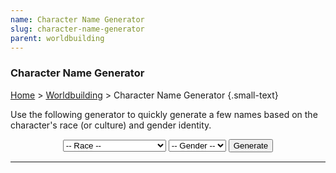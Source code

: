 ```yaml
---
name: Character Name Generator
slug: character-name-generator
parent: worldbuilding
---
```

### Character Name Generator</h3>
[Home](dm-operations-center) > [Worldbuilding](worldbuilding) > Character Name Generator {.small-text}

<p>Use the following generator to quickly generate a few names based on the character's race (or culture) and gender identity.</p>

<div style="margin-bottom:15px; text-align:center;">
    <select id="selectRace">
        <option value="">-- Race --</option>
        <option value="Dragonborn">Dragonborn</option>
        <option value="Dwarf">Dwarf</option>
        <option value="Elf">Elf</option>
        <option value="Gnome">Gnome</option>
        <option value="Halfling">Halfling</option>
        <option value="HumanArabic">Human (Arabic)</option>
        <option value="HumanCeltic">Human (Celtic)</option>
        <option value="HumanChinese">Human (Chinese)</option>
        <option value="HumanEgyptian">Human (Egyptian)</option>
        <option value="HumanEnglish">Human (English)</option>
        <option value="HumanFrench">Human (French)</option>
        <option value="HumanGerman">Human (German)</option>
        <option value="HumanGreek">Human (Greek)</option>
        <option value="HumanIndian">Human (Indian)</option>
        <option value="HumanMesoamerican">Human (Mesoamerican)</option>
        <option value="HumanJapanese">Human (Japanese)</option>
        <option value="HumanNigerCongo">Human (Niger-Congo)</option>
        <option value="HumanNorse">Human (Norse)</option>
        <option value="HumanPolynesian">Human (Polynesian)</option>
        <option value="HumanRoman">Human (Roman)</option>
        <option value="HumanSlavic">Human (Slavic)</option>
        <option value="HumanSpanish">Human (Spanish)</option>
        <option value="Orc">Orc</option>
        <option value="Tiefling">Tiefling</option>
    </select>
    <select id="selectGender">
        <option value="">-- Gender --</option>
        <option value="Female">Female</option>
        <option value="Male">Male</option>
    </select>
    <button id="buttonGenerateName" onclick="generateName()"> 
        Generate 
    </button> 
</div>

<hr/>

<h4 style="text-align:center;"><span id="givenName"></span> <span id="familyName"></span></h4>

<script>
    // Generate a random named based on the selected name lists.
    
    function generateName() {

        // Populate race variable based on the selection in the dropdown menus.
        let selectRace = document.getElementById('selectRace');
        let race = selectRace.options[selectRace.selectedIndex].value;

        // Populate gender variable based on the selection in the dropdown menus.
        let selectGender= document.getElementById('selectGender');
        let gender = selectGender.options[selectGender.selectedIndex].value;

        // Combine the race and gender variables to identify desired arrays.
        let givenNameList = eval(race + gender);
        let familyNameList = eval(race + "Family");
        
        // Select the given and family names at random from the appropriate list.
        givenName.innerHTML = 
            givenNameList[Math.floor(Math.random() * givenNameList.length)];
        familyName.innerHTML = 
            familyNameList[Math.floor(Math.random() * familyNameList.length)];
    }

    // Data
    const DragonbornFemale = ["Aakra","Aasathra","Antrara","Arava","Biri","Blendaeth","Burana","Chassath","Daar","Dentratha","Doudra","Driindar","Eggren","Farideh","Findex","Furrele","Gesrethe","Gilkass","Harann","Havilar","Hethress","Hillanot","Jaxi","Jezean","Jheri","Kadana","Kava","Korinn","Megren","Mijira","Mishann","Nala","Nuthra","Perra","Pogranix","Pyxrin","Quespa","Raiann","Rezena","Ruloth","Saphara","Savaran","Surina","Sora","Synthrin","Tatyan","Thava","Uadjit","Vezera","Zykroff"];
    const DragonbornMale = ["Adrex","Arjhan","Azzakh","Balasar","Baradad","Bharash","Bidreked","Dadalan","Dazzazn","Direcris","Donaar","Fax","Gargax","Ghesh","Gorbundus","Greethen","Heskan","Hirrathak","Ildrex","Kaladan","Kerkad","Kiirith","Kriv","Maagog","Medrash","Mehen","Mozikth","Mreksh","Mugrunden","Nadarr","Nithther","Norkruuth","Nykkan","Pandjed","Patrin","Pijjirik","Quarethon","Rathkran","Rhogar","Rivaan","Sethrekar","Sharnash","Shedinn","Srorthen","Tarhun","Torinn","Trynnicus","Valorean","Vrondiss","Zedaar"];
    const DragonbornFamily = ["Akambherylliax","Argenthrixus","Baharoosh","Beryntolthropal","Bhenkumbyrznaax","Caavylteradyn","Chumbyxirinnish","Clethtinthiallor","Daardendrian","Delmirev","Dhyrktelonis","Ebynichtomonis","Esstyrlynn","Fharngnarthnost","Ghaallixirn","Grrrmmballhyst","Gygazzylyshrift","Hashphronyxadyn","Hshhsstoroth","Imbixtellrhyst","Jerynomonis","Jharthraxyn","Kerrhylon","Kimbatuul","Lhamboldennish","Linxakasendalor","Mohradyllion","Mystan","Nemmonis","Norixius","Ophinshtalajiir","Orexijandilin","Pfaphnyrennish","Phrahdrandon","Pyraxtallinost","Qyxpahrgh","Raghthroknaar","Shestendeliath","Skaarzborroosh","Sumnarghthrysh","Tiammanthyllish","Turnuroth","Umbyrphrael","Vangdondalor","Verthisathurgiesh","Wivvyrholdalphiax","Wystongjiir","Xephyrbahnor","Yarjerit","Zzzxaaxthroth"];
    const DwarfFemale = ["Anbera","Artin","Audhild","Balifra","Barbena","Bardryn","Bolhild","Dagnal","Dariff","Delre","Diesa","Eldeth","Eridred","Falkrunn","Fallthra","Finellen","Gillydd","Gunnloda","Gurdis","Helgret","Helja","Hlin","Ilde","Jarana","Kathra","Kilia","Kristryd","Liftrasa","Marastyr","Mardred","Morana","Nalaed","Nora","Nurkara","Oriff","Ovina","Riswynn","Sannl","Therlin","Thodris","Torbera","Tordrid","Torgga","Urshar","Valida","Vistra","Vonana","Werydd","Whurdred","Yurgunn"];
    const DwarfMale = ["Adrik","Alberich","Baern","Barendd","Beloril","Brottor","Dain","Dalgal","Darrak","Delg","Duergath","Dworic","Eberk","Einkil","Elaim","Erias","Fallond","Fargrim","Gardain","Gilthur","Gimgen","Gimurt","Harbek","Kildrak","Kilvar","Morgran","Morkral","Nalral","Nordak","Nuraval","Oloric","Olunt","Orsik","Oskar","Rangrim","Reirak","Rurik","Taklinn","Thoradin","Thorin","Thradal","Tordek","Traubon","Travok","Ulfgar","Uraim","Veit","Vonbin","Vondal","Whurbin"];
    const DwarfFamily = ["Aranore","Balderk","Battlehammer","Bigtoe","Bloodkith","Bofdann","Brawnanvil","Brazzik","Broodfist","Burrowfound","Caebrek","Daerdahk","Dankil","Daraln","Deepdelver","Durthane","Eversharp","Fallack","Fireforge","Foamtankard","Frostbeard","Glanhig","Goblinbane","Goldfinder","Gorunn","Graybeard","Hammerstone","Helcral","Holderhek","Ironfist","Loderr","Lutgehr","Morigak","Orcfoe","Rakankrak","Ruby-Eye","Rumnaheim","Silveraxe","Silverstone","Steelfist","Stoutale","Strakeln","Strongheart","Thrahak","Torevir","Torunn","Trollbleeder","Trueanvil","Trueblood","Ungart"];
    const ElfFemale = ["Adrie","Ahinar","Althaea","Anastrianna","Andraste","Antinua","Arara","Baelitae","Bethrynna","Birel","Caelynn","Chaedi","Claira","Dara","Drusilia","Elama","Enna","Faral","Felosial","Hatae","Ielenia","Ilanis","Irann","Jarsali","Jelenneth","Keyleth","Leshanna","Lia","Maiathah","Malquis","Meriele","Mialee","Myathethil","Naivara","Quelenna","Quillathe","Ridaro","Sariel","Shanairla","Shava","Silaqui","Sumnes","Theirastra","Thiala","Tiaathque","Traulam","Vadania","Valanthe","Valna","Xanaphia"];
    const ElfMale = ["Adran","Aelar","Aerdeth","Ahvain","Aramil","Arannis","Aust","Azaki","Beiro","Berrian","Caeldrim","Carric","Dayereth","Dreali","Efferil","Eiravel","Enialis","Erdan","Erevan","Fivin","Galinndan","Gennal","Hadarai","Halimath","Heian","Himo","Immeral","Ivellios","Korfel","Lamlis","Laucian","Lucan","Mindartis","Naal","Nutae","Paelias","Peren","Quarion","Riardon","Rolen","Soveliss","Suhnae","Thamior","Tharivol","Theren","Theriatis","Thervan","Uthemar","Vanuath","Varis"];
    const ElfFamily = ["Aloro","Amakiir","Amastacia","Ariessus","Arnuanna","Berevan","Caerdonel","Caphaxath","Casilltenirra","Cithreth","Dalanthan","Eathalena","Erenaeth","Ethanasath","Fasharash","Firahel","Floshem","Galanodel","Goltorah","Hanali","Holimion","Horineth","Iathrana","Ilphelkiir","Iranapha","Koehlanna","Lathalas","Liadon","Meliamne","Mellerelel","Mystralath","Naïlo","Netyoive","Ofandrus","Ostoroth","Othronus","Qualanthri","Raethran","Rothenel","Selevarun","Siannodel","Suithrasas","Sylvaranth","Teinithra","Tiltathana","Wasanthi","Withrethin","Xiloscient","Xistsrith","Yaeldrin"];
    const GnomeFemale = ["Abalaba","Bimpnottin","Breena","Buvvie","Callybon","Caramip","Carlin","Cumpen","Dalaba","Donella","Duvamil","Ella","Ellyjoybell","Ellywick","Enidda","Lilli","Loopmottin","Lorilla","Luthra","Mardnab","Meena","Menny","Mumpena","Nissa","Numba","Nyx","Oda","Oppah","Orla","Panana","Pyntle","Quilla","Ranala","Reddlepop","Roywyn","Salanop","Shamil","Siffress","Symma","Tana","Tenena","Tervaround","Tippletoe","Ulla","Unvera","Veloptima","Virra","Waywocket","Yebe","Zanna"];
    const GnomeMale = ["Alston","Alvyn","Anverth","Arumawann","Bilbron","Boddynock","Brocc","Burgell","Cockaby","Crampernap","Dabbledob","Delebean","Dimble","Eberdeb","Eldon","Erky","Fablen","Fibblestib","Fonkin","Frouse","Frug","Gerbo","Gimble","Glim","Igden","Jabble","Jebeddo","Kellen","Kipper","Namfoodle","Oppleby","Orryn","Paggen","Pallabar","Pog","Qualen","Ribbles","Rimple","Roondar","Sapply","Seebo","Senteq","Sindri","Umpen","Warryn","Wiggens","Wobbles","Wrenn","Zaffrab","Zook"];
    const GnomeFamily = ["Albaratie","Bafflestone","Beren","Boondiggles","Cobblelob","Daergel","Dunben","Fabblestabble","Fapplestamp","Fiddlefen","Folkor","Garrick","Gimlen","Glittergem","Gobblefirn","Gummen","Horcusporcus","Humplebumple","Ironhide","Leffery","Lingenhall","Loofollue","Maekkelferce","Miggledy","Munggen","Murnig","Musgraben","Nackle","Ningel","Nopenstallen","Nucklestamp","Offund","Oomtrowl","Pilwicken","Pingun","Quillsharpener","Raulnor","Reese","Rofferton","Scheppen","Shadowcloak","Silverthread","Sympony","Tarkelby","Timbers","Turen","Umbodoben","Waggletop","Welber","Wildwander"];
    const HalflingFemale = ["Alain","Andry","Anne","Bella","Blossom","Bree","Callie","Chenna","Cora","Dee","Dell","Eida","Eran","Euphemia","Georgina","Gynnie","Harriet","Jasmine","Jillian","Jo","Kithri","Lavinia","Lidda","Maegan","Marigold","Merla","Myria","Nedda","Nikki","Nora","Olivia","Paela","Pearl","Pennie","Philomena","Portia","Robbie","Rose","Saral","Seraphina","Shaena","Stacee","Tawna","Thea","Trym","Tyna","Vani","Verna","Wella","Willow"];
    const HalflingMale = ["Alton","Ander","Bernie","Bobbin","Cade","Callus","Corrin","Dannad","Danniel","Eddie","Egart","Eldon","Errich","Fildo","Finnan","Franklin","Garret","Garth","Gilbert","Gob","Harol","Igor","Jasper","Keith","Kevin","Lazam","Lerry","Lindal","Lyle","Merric","Mican","Milo","Morrin","Nebin","Nevil","Osborn","Ostran","Oswalt","Perrin","Poppy","Reed","Roscoe","Sam","Shardon","Tye","Ulmo","Wellby","Wendel","Wenner","Wes"];
    const HalflingFamily = ["Appleblossom","Bigheart","Brightmoon","Brushgather","Cherrycheeks","Copperkettle","Deephollow","Elderberry","Fastfoot","Fatrabbit","Glenfellow","Goldfound","Goodbarrel","Goodearth","Greenbottle","Greenleaf","High-hill","Hilltopple","Hogcollar","Honeypot","Jamjar","Kettlewhistle","Leagallow","Littlefoot","Nimblefingers","Porridgepot","Quickstep","Reedfellow","Shadowquick","Silvereyes","Smoothhands","Stonebridge","Stoutbridge","Stoutman","Strongbones","Sunmeadow","Swiftwhistle","Tallfellow","Tealeaf","Tenpenny","Thistletop","Thorngage","Tosscobble","Underbough","Underfoot","Warmwater","Whispermouse","Wildcloak","Wildheart","Wiseacre"];
    const HumanArabicFemale = ["Aaliyah","Aida","Akilah","Alia","Amina","Atefeh","Chaima","Dalia","Ehsan","Elham","Farah","Fatemah","Gamila","Iesha","Inbar","Kamaria","Khadija","Layla","Lupe","Nabila","Nadine","Naima","Najila","Najwa","Nakia","Nashwa","Nawra","Nuha","Nura","Oma","Qadira","Qamar","Qistina","Rahima","Rihanna","Saadia","Sabah","Sada","Saffron","Sahar","Salma","Shatha","Tahira","Takisha","Thana","Yadira","Zahra","Zaida","Zaina","Zeinab"];
    const HumanArabicMale = ["Abbad","Abdul","Achmed","Akeem","Alif","Amir","Asim","Bashir","Bassam","Fahim","Farid","Farouk","Fayez","Fayyaad","Fazil","Hakim","Halil","Hamid","Hazim","Heydar","Hussein","Jabari","Jafar","Jahid","Jamal","Kalim","Karim","Kazim","Khadim","Khalid","Mahmud","Mansour","Musharraf","Mustafa","Nadir","Nazim","Omar","Qadir","Qusay","Rafiq","Rakim","Rashad","Rauf","Saladin","Sami","Samir","Talib","Tamir","Tariq","Yazid"];
    const HumanArabicFamily = ["-- Coming Soon --"];
    const HumanCelticFemale = ["Aife","Aina","Alane","Ardena","Arienh","Beatha","Birgit","Briann","Caomh","Cara","Cinnia","Cordelia","Deheune","Divone","Donia","Doreena","Elsha","Enid","Ethne","Evelina","Fianna","Genevieve","Gilda","Gitta","Grania","Gwyndolin","Idelisa","Isolde","Keelin","Kennocha","Lavena","Lesley","Linnette","Lyonesse","Mabina","Marvina","Mavis","Mirna","Morgan","Muriel","Nareena","Oriana","Regan","Ronat","Rowena","Selma","Ula","Venetia","Wynne","Yseult"];
    const HumanCelticMale = ["Airell","Airic","Alan","Anghus","Aodh","Bardon","Bearacb","Bevyn","Boden","Bran","Brasil","Bredon","Brian","Bricriu","Bryant","Cadman","Caradoc","Cedric","Conalt","Conchobar","Condon","Darcy","Devin","Dillion","Donaghy","Donall","Duer","Eghan","Ewyn","Ferghus","Galvyn","Gildas","Guy","Harvey","Iden","Irven","Karney","Kayne","Kelvyn","Kunsgnos","Leigh","Maccus","Moryn","Neale","Owyn","Pryderi","Reaghan","Taliesin","Tiernay","Turi"];
    const HumanCelticFamily = ["-- Coming Soon --"];
    const HumanChineseFemale = ["Ai","Anming","Baozhai","Bei","Caixia","Changchang","Chen","Chou","Chunhua","Daianna","Daiyu","Die","Ehuang","Fenfang","Ge","Hong","Huan","Huifang","Jia","Jiao","Jiaying","Jingfei","Jinjing","Lan","Li","Lihua","Lin","Ling","Liu","Meili","Ning","Qi","Qiao","Rong","Shu","Shuang","Song","Ting","Wen","Xia","Xiaodan","Xiaoli","Xingjuan","Xue","Ya","Yan","Ying","Yuan","Yue","Yun"];
    const HumanChineseMale = ["Bingwen","Bo","Bolin","Chang","Chao","Chen","Cheng","Da","Dingxiang","Fang","Feng","Fu","Gang","Guang","Hai","Heng","Hong","Huan","Huang","Huiliang","Huizhong","Jian","Jiayi","Junjie","Kang","Lei","Liang","Ling","Liwei","Meilin","Niu","Peizhi","Peng","Ping","Qiang","Qiu","Quan","Renshu","Rong","Ru","Shan","Shen","Tengfei","Wei","Xiaobo","Xiaoli","Xin","Yang","Ying","Zhong"];
    const HumanChineseFamily = ["-- Coming Soon --"];
    const HumanEgyptianFemale = ["A'at","Ahset","Amunet","Aneksi","Atet","Baketamon","Betrest","Bunefer","Dedyet","Hatshepsut","Hentie","Herit","Hetepheres","Intakaes","Ipwet","Itet","Joba","Kasmut","Kemanub","Khemut","Kiya","Maia","Menhet","Merit","Meritamen","Merneith","Merseger","Muyet","Nebet","Nebetah","Nedjemmut","Nefertiti","Neferu","Neithotep","Nit","Nofret","Nubemiunu","Peseshet","Pypuy","Qalhata","Rai","Redji","Sadeh","Sadek","Sitamun","Sitre","Takhat","Tarset","Taweret","Werenro"];
    const HumanEgyptianMale = ["Ahmose","Akhom","Amasis","Amenemhet","Anen","Banefre","Bek","Djedefre","Djoser","Hekaib","Henenu","Horemheb","Horwedja","Huya","Ibebi","Idu","Imhotep","Ineni","Ipuki","Irsu","Kagemni","Kawab","Kenamon","Kewap","Khaemwaset","Khafra","Khusebek","Masaharta","Meketre","Menkhaf","Merenre","Metjen","Nebamun","Nebetka","Nehi","Nekure","Nessumontu","Pakhom","Pawah","Pawero","Ramose","Rudjek","Sabaf","Sebek-khu","Sebni","Senusret","Shabaka","Somintu","Thaneni","Thethi"];
    const HumanEgyptianFamily = ["-- Coming Soon --"];
    const HumanEnglishFemale = ["Adelaide","Agatha","Agnes","Alice","Aline","Anne","Avelina","Avice","Beatrice","Cecily","Egelina","Eleanor","Elizabeth","Ella","Eloise","Elysande","Emeny","Emma","Emmeline","Ermina","Eva","Galiena","Geva","Giselle","Griselda","Hadwisa","Helen","Herleva","Hugolina","Ida","Isabella","Jacoba","Jane","Joan","Juliana","Katherine","Margery","Mary","Matilda","Maynild","Millicent","Oriel","Rohesia","Rosalind","Rosamund","Sarah","Susannah","Sybil","Williamina","Yvonne"];
    const HumanEnglishMale = ["Adam","Adelard","Aldous","Anselm","Arnold","Bernard","Bertram","Charles","Clerebold","Conrad","Diggory","Drogo","Everard","Frederick","Geoffrey","Gerald","Gilbert","Godfrey","Gunter","Guy","Henry","Heward","Hubert","Hugh","Jocelyn","John","Lance","Manfred","Miles","Nicholas","Norman","Odo","Percival","Peter","Ralf","Randal","Raymond","Reynard","Richard","Robert","Roger","Roland","Rolf","Simon","Theobald","Theodoric","Thomas","Timm","William","Wymar"];
    const HumanEnglishFamily = ["-- Coming Soon --"];
    const HumanFrenchFemale = ["Aalis","Agatha","Agnez","Alberea","Alips","Amée","Amelot","Anne","Avelina","Blancha","Cateline","Cecilia","Claricia","Collette","Denisete","Dorian","Edelina","Emelina","Emmelot","Ermentrudis","Gibelina","Gila","Gillette","Guiburgis","Guillemette","Guoite","Hecelina","Heloysis","Helyoudis","Hodeardis","Isabellis","Jaquette","Jehan","Johanna","Juliote","Katerine","Luciana","Margot","Marguerite","Maria","Marie","Melisende","Odelina","Perrette","Petronilla","Sedilia","Stephana","Sybilla","Ysabeau","Ysabel"];
    const HumanFrenchMale = ["Ambroys","Ame","Andri","Andriet","Anthoine","Bernard","Charles","Charlot","Colin","Denis","Durant","Edouart","Eremon","Ernault","Ethor","Felix","Floquart","Galleren","Gaultier","Gilles","Guy","Henry","Hugo","Imbert","Jacques","Jacquot","Jean","Jehannin","Louis","Louys","Loys","Martin","Michel","Mille","Morelet","Nicolas","Nicolle","Oudart","Perrin","Phillippe","Pierre","Regnault","Richart","Robert","Robinet","Sauvage","Simon","Talbot","Tanguy","Vincent"];
    const HumanFrenchFamily = ["-- Coming Soon --"];
    const HumanGermanFemale = ["Adelhayt","Affra","Agatha","Allet","Angnes","Anna","Apell","Applonia","Barbara","Brida","Brigita","Cecilia","Clara","Cristina","Dorothea","Duretta","Ella","Els","Elsbeth","Engel","Enlein","Enndlin","Eva","Fela","Fronicka","Genefe","Geras","Gerhauss","Gertrudt","Guttel","Helena","Irmel","Jonata","Katerina","Kuen","Kungund","Lucia","Madalena","Magdalen","Margret","Marlein","Martha","Otilia","Ottilg","Peternella","Reusin","Sibilla","Ursel","Vrsula","Walpurg"];
    const HumanGermanMale = ["Albrecht","Allexander","Baltasar","Benedick","Berhart","Caspar","Clas","Cristin","Cristoff","Dieterich","Engelhart","Erhart","Felix","Frantz","Fritz","Gerhart","Gotleib","Hans","Hartmann","Heintz","Herman","Jacob","Jeremias","Jorg","Karll","Kilian","Linhart","Lorentz","Ludwig","Marx","Melchor","Mertin","Michel","Moritz","Osswald","Ott","Peter","Rudolff","Ruprecht","Sewastian","Sigmund","Steffan","Symon","Thoman","Ulrich","Vallentin","Wendel","Wilhelm","Wolff","Wolfgang"];
    const HumanGermanFamily = ["-- Coming Soon --"];
    const HumanGreekFemale = ["Acantha","Aella","Alektos","Alkippe","Andromeda","Antigone","Ariadne","Astraea","Chloros","Chryseos","Daphne","Despoina","Dione","Eileithyia","Elektra","Euadne","Eudora","Eunomia","Hekabe","Helene","Hermoione","Hippolyte","Ianthe","Iokaste","Iole","Iphigenia","Ismene","Kalliope","Kallisto","Kalypso","Karme","Kassandra","Kassiopeia","Kirke","Kleio","Klotho","Klytië","Kynthia","Leto","Megaera","Melaina","Melpomene","Nausikaa","Nemesis","Niobe","Ourania","Phaenna","Polymnia","Semele","Theia"];
    const HumanGreekMale = ["Adonis","Adrastos","Aeson","Aias","Aineias","Aiolos","Alekto","Alkeides","Argos","Brontes","Damazo","Dardanos","Deimos","Diomedes","Endymion","Epimetheus","Erebos","Euandros","Ganymedes","Glaukos","Hektor","Heros","Hippolytos","Iacchus","Iason","Kadmos","Kastor","Kephalos","Kepheus","Koios","Kreios","Laios","Leandros","Linos","Lykos","Melanthios","Menelaus","Mentor","Neoptolemus","Okeanos","Orestes","Pallas","Patroklos","Philandros","Phoibos","Phrixus","Priamos","Pyrrhos","Xanthos","Zephyros"];
    const HumanGreekFamily = ["-- Coming Soon --"];
    const HumanIndianFemale = ["Abha","Aishwarya","Amala","Ananda","Ankita","Archana","Avani","Chandana","Chandrakanta","Chetan","Darshana","Devi","Dipti","Esha","Gauro","Gita","Indira","Indu","Jaya","Kala","Kalpana","Kamala","Kanta","Kashi","Kishori","Lalita","Lina","Madhur","Manju","Meera","Mohana","Mukta","Nisha","Nitya","Padma","Pratima","Priya","Rani","Sarala","Shakti","Shanta","Shobha","Sima","Sonal","Sumana","Sunita","Tara","Valli","Vijaya","Vimala"];
    const HumanIndianMale = ["Abhay","Ahsan","Ajay","Ajit","Akhil","Amar","Amit","Ananta","Aseem","Ashok","Bahadur","Basu","Chand","Chandra","Damodar","Darhsan","Devdan","Dinesh","Dipak","Gopal","Govind","Harendra","Harsha","Ila","Isha","Johar","Kalyan","Kiran","Kumar","Lakshmana","Mahavir","Narayan","Naveen","Nirav","Prabhakar","Prasanna","Raghu","Rajanikant","Rakesh","Ranjeet","Rishi","Sanjay","Sekar","Shandar","Sumantra","Vijay","Vikram","Vimal","Vishal","Yash"];
    const HumanIndianFamily = ["-- Coming Soon --"];
    const HumanJapaneseFemale = ["Aika","Akemi","Akiko","Amaya","Asami","Ayumi","Bunko","Chieko","Chika","Chiyo","Cho","Eiko","Emiko","Eri","Etsuko","Gina","Hana","Haruki","Hideko","Hikari","Hiroko","Hisoka","Hishi","Hotaru","Izumi","Kameyo","Kasumi","Kimiko","Kotone","Kyoko","Maiko","Masako","Mi","Minori","Mizuki","Naoki","Natsuko","Noriko","Rei","Ren","Saki","Shigeko","Shinju","Sumiko","Toshiko","Tsukiko","Ume","Usagi","Yasuko","Yuriko"];
    const HumanJapaneseMale = ["Akio","Atsushi","Daichi","Daiki","Daisuke","Eiji","Fumio","Hajime","Haru","Hideaki","Hideo","Hikaru","Hiro","Hiroki","Hisao","Hitoshi","Isamu","Isao","Jun","Katashi","Katsu","Kei","Ken","Kenshin","Kenta","Kioshi","Makoto","Mamoru","Masato","Masumi","Noboru","Norio","Osamu","Ryota","Sadao","Satoshi","Shigeo","Shin","Sora","Tadao","Takehiko","Takeo","Takeshi","Takumi","Tamotsu","Tatsuo","Toru","Toshio","Yasuo","Yukio"];
    const HumanJapaneseFamily = ["-- Coming Soon --"];
    const HumanMesoamericanFemale = ["Ahuiliztli","Atl","Centehua","Chalchiuitl","Chipahua","Cihuaton","Citlali","Citlalmina","Coszcatl","Cozamalotl","Cuicatl","Eleuia","Eloxochitl","Eztli","Ichtaca","Icnoyotl","Ihuicatl","Ilhuitl","Itotia","Iuitl","Ixcatzin","Izel","Malinalxochitl","Mecatl","Meztli","Miyaoaxochitl","Mizquixaual","Moyolehuani","Nahuatl","Necahual","Nenetl","Nochtli","Noxochicoztli","Ohtli","Papan","Patli","Quetzalxochitl","Sacnite","Teicui","Tepin","Teuicui","Teyacapan","Tlaco","Tlacoehua","Tlacotl","Tlalli","Tlanextli","Xihuitl","Xiuhcoatl","Xiuhtonal"];
    const HumanMesoamericanMale = ["Achcauhtli","Amoxtli","Chicahua","Chimalli","Cipactli","Coaxoch","Coyotl","Cualli","Cuauhtémoc","Cuetlachtilo","Cuetzpalli","Cuixtli","Ehecatl","Etalpalli","Huemac","Huitzilihuitl","Iccauhtli","Ilhicamina","Itztli","Ixtli","Mahuizoh","Manauia","Matlal","Matlalihuitl","Mazatl","Mictlantecuhtli","Milintica","Momoztli","Namacuix","Necalli","Necuametl","Nezahualcoyotl","Nexahualpilli","Nochehuatl","Nopaltzin","Ollin","Quauhtli","Tenoch","Teoxihuitl","Tepiltzin","Tezcacoatl","Tlacaelel","Tlacelel","Tlaloc","Tlanextic","Tlazohtlaloni","Tlazopillo","Uetzcayotl","Xipilli","Yaotl"];
    const HumanMesoamericanFamily = ["-- Coming Soon --"];
    const HumanNigerCongoFemale = ["Abebi","Abena","Abimbola","Akoko","Akachi","Alaba","Anuli","Ayo","Bolanle","Bosede","Chiamaka","Chidi","Chidimma","Chinyere","Chioma","Dada","Ebele","Efemena","Ejiro","Ekundayo","Enitan","Funanya","Ifunanya","Ige","Ime","Kunto","Lesedi","Lumusi","Mojisola","Monifa","Nakato","Ndidi","Ngozi","Nkiruka","Nneka","Ogechi","Olamide","Oluchi","Omolara","Onyeka","Simisola","Temitope","Thema","Titlayo","Udo","Uduak","Ufuoma","Yaa","Yejide","Yewande"];
    const HumanNigerCongoMale = ["Abebe","Abel","Abidemi","Abrafo","Adisa","Amadi","Amara","Anyim","Azubuike","Bapoto","Baraka","Bohlale","Bongani","Bujune","Buziba","Chakide","Chibuzo","Chika","Chimola","Chiratidzo","Dabulamanzi","Dumisa","Dwanh","Emeka","Folami","Gatura","Gebhuza","Gero","Isoba","Kagiso","Kamau","Katlego","Masego","Matata","Nthanda","Ogechi","Olwenyo","Osumare","Paki","Qinisela","Quanda","Samanya","Shanika","Sibonakaliso","Tapiwa","Thabo","Themba","Uzoma","Zuberi","Zuri"];
    const HumanNigerCongoFamily = ["-- Coming Soon --"];
    const HumanNorseFemale = ["Alfhild","Arnbjorg","Ase","Aslog","Astrid","Auda","Audhid","Bergljot","Birghild","Bodil","Brenna","Brynhild","Dagmar","Eerika","Eira","Gudrun","Gunborg","Gunhild","Gunvor","Helga","Hertha","Hilde","Hillevi","Ingrid","Iona","Jorunn","Kari","Kenna","Magnhild","Nanna","Olga","Ragna","Ragnhild","Ranveig","Runa","Saga","Sigfrid","Signe","Sigrid","Sigrunn","Solveg","Svanhild","Thora","Torborg","Torunn","Tove","Unn","Vigdis","Ylva","Yngvild"];
    const HumanNorseMale = ["Agni","Alaric","Anvindr","Arvid","Asger","Asmund","Bjarte","Bjorg","Bjorn","Brandr","Brandt","Brynjar","Calder","Colborn","Cuyler","Egil","Einar","Eric","Erland","Fiske","Folkvar","Fritjof","Frode","Geir","Halvar","Hemming","Hjalmar","Hjortr","Ingimarr","Ivar","Knud","Leif","Liufr","Manning","Oddr","Olin","Ormr","Ove","Rannulfr","Sigurd","Skari","Snorri","Sten","Stigandr","Stigr","Sven","Trygve","Ulf","Vali","Vidar"];
    const HumanNorseFamily = ["-- Coming Soon --"];
    const HumanPolynesianFemale = ["Ahulani","Airini","Alani","Aluala","Anahera","Anuhea","Aolani","Elenoa","Emele","Fetia","Fiva","Halona","Hi'ilei","Hina","Hinatea","Huali","Inia","Inina","Iolani","Isa","Ka'ana'ana","Ka'ena","Kaamia","Kahula","Kailani","Kamaile","Kamakani","Kamea","Latai","Liona","Lokelani","Marva","Mehana","Millawa","Moana","Ngana","Nohea","Pelika","Sanoe","Satina","Tahia","Tasi","Tiaho","Tihani","Toroa","Ulanni","Uluwehi","Vaina","Waiola","Waitara"];
    const HumanPolynesianMale = ["Afa","Ahohako","Aisake","Aleki","Anewa","Anitelu","Aputi","Ariki","Butat","Enele","Fef","Fuifui","Ha'aheo","Hanohano","Haunui","Hekili","Hiapo","Hikawera","Hanano","Ho'onani","Hoku","Hû'eu","Ina","Itu","Ka'aukai","Ka'eo","Kaelani","Kahale","Kaiea","Kaikoa","Kana'I","Koamalu","Ka","Laki","Makai","Manu","Manuka","Nui","Pono","Popoki","Ruru","Tahu","Taurau","Tuala","Turoa","Tusitala","Uaine","Waata","Waipuna","Zamar"];
    const HumanPolynesianFamily = ["-- Coming Soon --"];
    const HumanRomanFemale = ["Aelia","Aemilia","Agrippina","Alba","Antonia","Aquila","Augusta","Aurelia","Balbina","Blandina","Caelia","Camilla","Casia","Claudia","Cloelia","Domitia","Drusa","Fabia","Fabricia","Fausta","Flavia","Floriana","Fulvia","Germana","Glaucia","Gratiana","Hadriana","Hermina","Horatia","Hortensia","Iovita","Iulia","Laelia","Laurentia","Livia","Longina","Lucilla","Lucretia","Marcella","Marcia","Maxima","Nona","Octavia","Paulina","Petronia","Porcia","Tacita","Tullia","Verginia","Vita"];
    const HumanRomanMale = ["Aelius","Aetius","Agrippa","Albanus","Albus","Antonius","Appius","Aquilinus","Atilus","Augustus","Aurelius","Avitus","Balbus","Blandus","Blasius","Brutus","Caelius","Caius","Casian","Cassius","Cato","Celsus","Claudius","Cloelius","Cnaeus","Crispus","Cyprianus","Diocletianus","Egnatius","Ennius","Fabricius","Faustus","Gaius","Germanus","Gnaeus","Horatius","Iovianus","Iulius","Lucilius","Manius","Marcus","Marius","Maximus","Octavius","Paulus","Quintilian","Regulus","Servius","Tacitus","Varius"];
    const HumanRomanFamily = ["-- Coming Soon --"];
    const HumanSlavicFemale = ["Agripina","Anastasiya","Bogdana","Boleslava","Bozhena","Danica","Darya","Desislava","Dragoslava","Dunja","Efrosinia","Ekaterina","Elena","Faina","Galina","Irina","Iskra","Jasna","Katarina","Katya","Kresimira","Lyudmila","Magda","Mariya","Militsa","Miloslava","Mira","Miroslava","Mokosh","Morana","Natasha","Nika","Olga","Rada","Radoslava","Raisa","Slavitsa","Sofiya","Stanislava","Svetlana","Tatyana","Tomislava","Veronika","Vesna","Vladimira","Yaroslava","Yelena","Zaria","Zarya","Zoria"];
    const HumanSlavicMale = ["Aleksandru","Berislav","Blazh","Bogumir","Boguslav","Borislav","Bozhidar","Bratomil","Bratoslav","Bronislav","Chedomir","Chestibor","Chestirad","Chestislav","Desilav","Dmitrei","Dobromil","Dobroslav","Dragomir","Dragutin","Drazhan","Gostislav","Kazimir","Kyrilu","Lyubomir","Mechislav","Milivoj","Milosh","Mstislav","Nikola","Ninoslav","Premislav","Radomir","Radovan","Ratimir","Rostislav","Slavomir","Stanislav","Svetoslav","Tomislav","Vasili","Velimir","Vladimir","Vladislav","Vlastimir","Volodimeru","Vratislav","Yarognev","Yaromir","Zbignev"];
    const HumanSlavicFamily = ["-- Coming Soon --"];
    const HumanSpanishFemale = ["Abella","Adalina","Adora","Adriana","Ana","Antonia","Basilia","Beatriz","Bonita","Camila","Cande","Carmen","Catlina","Dolores","Dominga","Dorotea","Elena","Elicia","Esmerelda","Felipina","Francisca","Gabriela","Imelda","Ines","Isabel","Juana","Leocadia","Leonor","Leta","Lucinda","Maresol","Maria","Maricela","Matilde","Melania","Monica","Neva","Nilda","Petrona","Rafaela","Ramira","Rosario","Sofia","Suelo","Teresa","Tomasa","Valentia","Veronica","Ynes","Ysabel"];
    const HumanSpanishMale = ["Alexandre","Alfonso","Alonso","Anthon","Arcos","Arnaut","Arturo","Bartoleme","Benito","Bernat","Blasco","Carlos","Damian","Diego","Domingo","Enrique","Escobar","Ettor","Fernando","Franciso","Gabriel","Garcia","Gaspar","Gil","Gomes","Goncalo","Gostantin","Jayme","Joan","Jorge","Jose","Juan","Machin","Martin","Mateu","Miguel","Nicolas","Pascual","Pedro","Porico","Ramiro","Ramon","Rodrigo","Sabastian","Salvador","Simon","Tomas","Tristan","Valeriano","Ynigo"];
    const HumanSpanishFamily = ["-- Coming Soon --"];
    const OrcFemale = ["Arha","Baggi","Bendoo","Bilga","Brakka","Creega","Drenna","Ekk","Emen","Engong","Fistula","Gaaki","Gorga","Grai","Greeba","Grigi","Gynk","Hrathy","Huru","Ilga","Kabbarg","Kansif","Lagazi","Lezre","Murgen","Murook","Myev","Nagrette","Neega","Nella","Nogu","Oolah","Ootah","Ovak","Ownka","Puyet","Reeza","Shautha","Silgre","Sutha","Tagga","Tawar","Tomph","Ubada","Vanchu","Vola","Volen","Vorka","Yevelda","Zagga"];
    const OrcMale = ["Argran","Braak","Brug","Cagak","Dench","Dorn","Dren","Druuk","Feng","Gell","Gnarsh","Grumbar","Gubrash","Hagren","Henk","Hogar","Holg","Imsh","Karash","Karg","Keth","Korag","Krusk","Lubash","Megged","Mhurren","Mord","Morg","Nil","Nybarg","Odorr","Ohr","Rendar","Resh","Ront","Rrath","Sark","Scrag","Sheggen","Shump","Tanglar","Tarak","Thar","Thokk","Trag","Ugarth","Varg","Vilberg","Yurk","Zed"];
    const OrcFamily = ["-- Coming Soon --"];
    const TieflingFemale = ["Akta","Anakis","Armara","Astaro","Aym","Azza","Beleth","Bryseis","Bune","Criella","Damaia","Decarabia","Ea","Gadreel","Gomory","Hecat","Ishte","Jezebeth","Kali","Kallista","Kasdeya","Lerissa","Lilith","Makaria","Manea","Markosian","Mastema","Naamah","Nemeia","Nija","Orianna","Osah","Phelaia","Prosperine","Purah","Pyra","Rieta","Ronobe","Ronwe","Seddit","Seere","Sekhmet","Semyaza","Shava","Shax","Sorath","Uzza","Vapula","Vepar","Verin"];
    const TieflingMale = ["Abad","Ahrim","Akmen","Amnon","Andram","Astar","Balam","Barakas","Bathin","Caim","Chem","Cimer","Cressel","Damakos","Ekemon","Euron","Fenriz","Forcas","Habor","Iados","Kairon","Leucis","Mamnen","Mantus","Marbas","Melech","Merihim","Modean","Mordai","Mormo","Morthos","Nicor","Nirgel","Oriax","Paymon","Pelaios","Purson","Qemuel","Raam","Rimmon","Sammal","Skamos","Tethren","Thamuz","Therai","Valafar","Vassago","Xappan","Zepar","Zephan"];
    const TieflingFamily = ["Ambition","Art","Carrion","Chant","Creed","Death","Debauchery","Despair","Doom","Doubt","Dread","Ecstasy","Ennui","Entropy","Excellence","Fear","Glory","Gluttony","Grief","Hate","Hope","Horror","Ideal","Ignominy","Laughter","Love","Lust","Mayhem","Mockery","Murder","Muse","Music","Mystery","Nowhere","Open","Pain","Passion","Poetry","Quest","Random","Reverence","Revulsion","Sorrow","Temerity","Torment","Tragedy","Vice","Virtue","Weary","Wit"];
</script> 